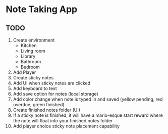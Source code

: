 # Note Taking App

## TODO

1.  Create environment
    - Kitchen
    - Living room
    - Library
    - Bathroom
    - Bedroom
2.  Add Player
3.  Create sticky notes
4.  Add UI when sticky notes are clicked
5.  Add keyboard to text
6.  Add save option for notes (local storage)
7.  Add color change when note is typed in and saved (yellow pending, red overdue, green finished)
8.  Create finished notes folder (UI)
9.  If a sticky note is finished, it will have a mario-esque start reward where the note will float into your finished notes folder
10. Add player choice sticky note placement capability
